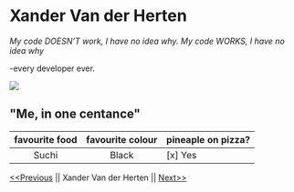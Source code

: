# Xander Van der Herten

_My code DOESN’T work, I have no idea why. My code WORKS, I have no idea why_ 

-every developer ever.

![](IMG_0061.JPG)

## "Me, in one centance"

|    favourite food | favourite colour   |   pineaple on pizza?   |
|:-----------------:|:------------------:|------------------------|
| Suchi             |  Black             |   [x] Yes   |

[<<Previous][previous] || Xander Van der Herten || [Next>>][next]

[previous]: https://github.com/xandervdh/markdown-challenge
[next]: https://github.com/xandervdh/markdown-challenge
